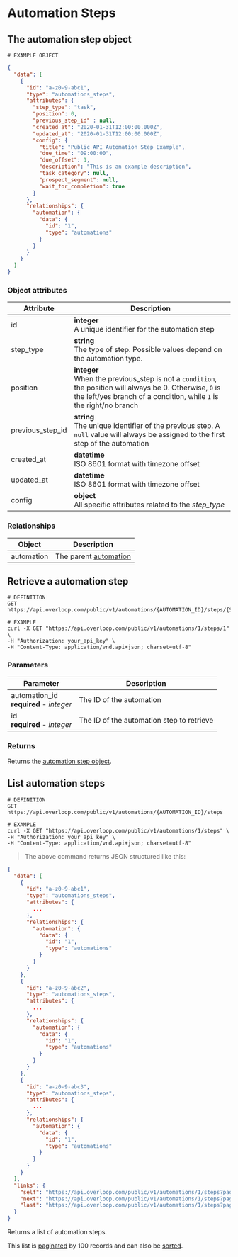 # Automation Steps
## The automation step object
```
# EXAMPLE OBJECT
```

```json
{
  "data": [
    {
      "id": "a-z0-9-abc1",
      "type": "automations_steps",
      "attributes": {
        "step_type": "task",
        "position": 0,
        "previous_step_id" : null,
        "created_at": "2020-01-31T12:00:00.000Z",
        "updated_at": "2020-01-31T12:00:00.000Z",
        "config": {
          "title": "Public API Automation Step Example",
          "due_time": "09:00:00",
          "due_offset": 1,
          "description": "This is an example description",
          "task_category": null,
          "prospect_segment": null,
          "wait_for_completion": true
        }
      },
      "relationships": {
        "automation": {
          "data": {
            "id": "1",
            "type": "automations"
          }
        }
      }
    }
  ]
}
```


### Object attributes
Attribute | Description
--------- | -----------
id | **integer** <br />A unique identifier for the automation step
step_type | **string** <br />The type of step. Possible values depend on the automation type.
position | **integer** <br />When the previous_step is not a `condition`, the position will always be 0. Otherwise, `0` is the left/yes branch of a condition, while `1` is the right/no branch
previous_step_id | **string** <br />The unique identifier of the previous step. A `null` value will always be assigned to the first step of the automation
created_at | **datetime** <br />ISO 8601 format with timezone offset
updated_at | **datetime** <br />ISO 8601 format with timezone offset
config | **object** <br />All specific attributes related to the _step_type_

### Relationships
Object | Description
--------- | -----------
automation | The parent [automation](#automations)

## Retrieve a automation step
```shell
# DEFINITION
GET https://api.overloop.com/public/v1/automations/{AUTOMATION_ID}/steps/{STEP_ID}

# EXAMPLE
curl -X GET "https://api.overloop.com/public/v1/automations/1/steps/1" \
-H "Authorization: your_api_key" \
-H "Content-Type: application/vnd.api+json; charset=utf-8"
```

### Parameters
Parameter | Description
--------- | -----------
automation_id<br />**required** - *integer* | The ID of the automation
id<br />**required** - *integer* | The ID of the automation step to retrieve

### Returns
Returns the [automation step object](#the-automation-step-object).

## List automation steps
```shell
# DEFINITION
GET https://api.overloop.com/public/v1/automations/{AUTOMATION_ID}/steps

# EXAMPLE
curl -X GET "https://api.overloop.com/public/v1/automations/1/steps" \
-H "Authorization: your_api_key" \
-H "Content-Type: application/vnd.api+json; charset=utf-8"
```

> The above command returns JSON structured like this:

```json
{
  "data": [
    {
      "id": "a-z0-9-abc1",
      "type": "automations_steps",
      "attributes": {
        ...
      },
      "relationships": {
        "automation": {
          "data": {
            "id": "1",
            "type": "automations"
          }
        }
      }
    },
    {
      "id": "a-z0-9-abc2",
      "type": "automations_steps",
      "attributes": {
        ...
      },
      "relationships": {
        "automation": {
          "data": {
            "id": "1",
            "type": "automations"
          }
        }
      }
    },
    {
      "id": "a-z0-9-abc3",
      "type": "automations_steps",
      "attributes": {
        ...
      },
      "relationships": {
        "automation": {
          "data": {
            "id": "1",
            "type": "automations"
          }
        }
      }
    }
  ],
  "links": {
    "self": "https://api.overloop.com/public/v1/automations/1/steps?page%5Bnumber%5D=1&page%5Bsize%5D=100",
    "next": "https://api.overloop.com/public/v1/automations/1/steps?page%5Bnumber%5D=2&page%5Bsize%5D=100",
    "last": "https://api.overloop.com/public/v1/automations/1/steps?page%5Bnumber%5D=5&page%5Bsize%5D=100"
  }
}
```

Returns a list of automation steps.

This list is [paginated](#pagination) by 100 records and can also be [sorted](#sorting).
